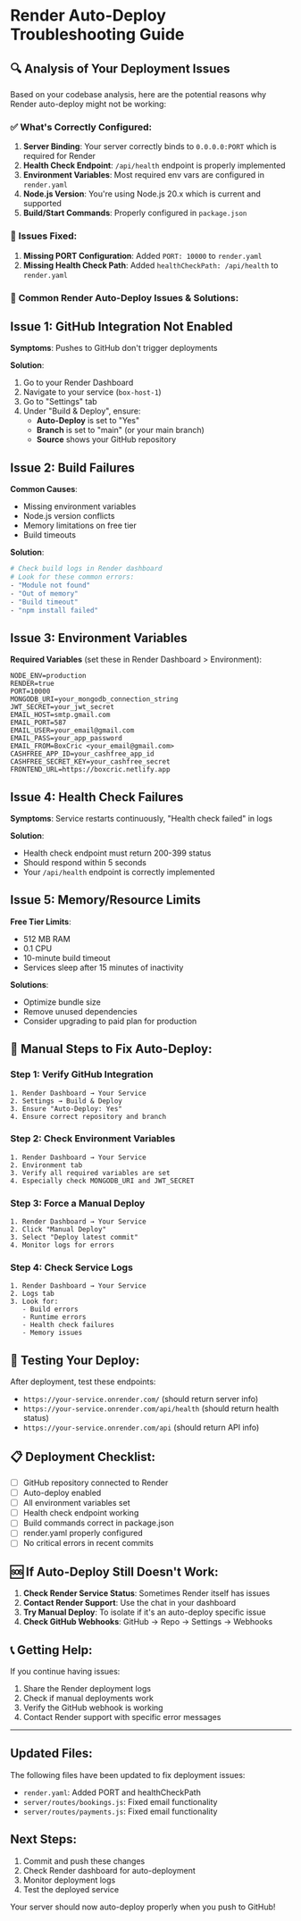 # Render Auto-Deploy Troubleshooting Guide

## 🔍 Analysis of Your Deployment Issues

Based on your codebase analysis, here are the potential reasons why Render auto-deploy might not be working:

### ✅ **What's Correctly Configured:**

1. **Server Binding**: Your server correctly binds to `0.0.0.0:PORT` which is required for Render
2. **Health Check Endpoint**: `/api/health` endpoint is properly implemented
3. **Environment Variables**: Most required env vars are configured in `render.yaml`
4. **Node.js Version**: You're using Node.js 20.x which is current and supported
5. **Build/Start Commands**: Properly configured in `package.json`

### 🚨 **Issues Fixed:**

1. **Missing PORT Configuration**: Added `PORT: 10000` to `render.yaml`
2. **Missing Health Check Path**: Added `healthCheckPath: /api/health` to `render.yaml`

### 🔧 **Common Render Auto-Deploy Issues & Solutions:**

## Issue 1: GitHub Integration Not Enabled

**Symptoms**: Pushes to GitHub don't trigger deployments

**Solution**:
1. Go to your Render Dashboard
2. Navigate to your service (`box-host-1`)
3. Go to "Settings" tab
4. Under "Build & Deploy", ensure:
   - **Auto-Deploy** is set to "Yes"
   - **Branch** is set to "main" (or your main branch)
   - **Source** shows your GitHub repository

## Issue 2: Build Failures

**Common Causes**:
- Missing environment variables
- Node.js version conflicts
- Memory limitations on free tier
- Build timeouts

**Solution**:
```bash
# Check build logs in Render dashboard
# Look for these common errors:
- "Module not found"
- "Out of memory"
- "Build timeout"
- "npm install failed"
```

## Issue 3: Environment Variables

**Required Variables** (set these in Render Dashboard > Environment):
```
NODE_ENV=production
RENDER=true
PORT=10000
MONGODB_URI=your_mongodb_connection_string
JWT_SECRET=your_jwt_secret
EMAIL_HOST=smtp.gmail.com
EMAIL_PORT=587
EMAIL_USER=your_email@gmail.com
EMAIL_PASS=your_app_password
EMAIL_FROM=BoxCric <your_email@gmail.com>
CASHFREE_APP_ID=your_cashfree_app_id
CASHFREE_SECRET_KEY=your_cashfree_secret
FRONTEND_URL=https://boxcric.netlify.app
```

## Issue 4: Health Check Failures

**Symptoms**: Service restarts continuously, "Health check failed" in logs

**Solution**: 
- Health check endpoint must return 200-399 status
- Should respond within 5 seconds
- Your `/api/health` endpoint is correctly implemented

## Issue 5: Memory/Resource Limits

**Free Tier Limits**:
- 512 MB RAM
- 0.1 CPU
- 10-minute build timeout
- Services sleep after 15 minutes of inactivity

**Solutions**:
- Optimize bundle size
- Remove unused dependencies
- Consider upgrading to paid plan for production

## 🔄 **Manual Steps to Fix Auto-Deploy:**

### Step 1: Verify GitHub Integration
```
1. Render Dashboard → Your Service
2. Settings → Build & Deploy
3. Ensure "Auto-Deploy: Yes"
4. Ensure correct repository and branch
```

### Step 2: Check Environment Variables
```
1. Render Dashboard → Your Service
2. Environment tab
3. Verify all required variables are set
4. Especially check MONGODB_URI and JWT_SECRET
```

### Step 3: Force a Manual Deploy
```
1. Render Dashboard → Your Service  
2. Click "Manual Deploy"
3. Select "Deploy latest commit"
4. Monitor logs for errors
```

### Step 4: Check Service Logs
```
1. Render Dashboard → Your Service
2. Logs tab
3. Look for:
   - Build errors
   - Runtime errors
   - Health check failures
   - Memory issues
```

## 🚀 **Testing Your Deploy:**

After deployment, test these endpoints:
- `https://your-service.onrender.com/` (should return server info)
- `https://your-service.onrender.com/api/health` (should return health status)
- `https://your-service.onrender.com/api` (should return API info)

## 📋 **Deployment Checklist:**

- [ ] GitHub repository connected to Render
- [ ] Auto-deploy enabled
- [ ] All environment variables set
- [ ] Health check endpoint working
- [ ] Build commands correct in package.json
- [ ] render.yaml properly configured
- [ ] No critical errors in recent commits

## 🆘 **If Auto-Deploy Still Doesn't Work:**

1. **Check Render Service Status**: Sometimes Render itself has issues
2. **Contact Render Support**: Use the chat in your dashboard
3. **Try Manual Deploy**: To isolate if it's an auto-deploy specific issue
4. **Check GitHub Webhooks**: GitHub → Repo → Settings → Webhooks

## 📞 **Getting Help:**

If you continue having issues:
1. Share the Render deployment logs
2. Check if manual deployments work
3. Verify the GitHub webhook is working
4. Contact Render support with specific error messages

---

## Updated Files:

The following files have been updated to fix deployment issues:
- `render.yaml`: Added PORT and healthCheckPath
- `server/routes/bookings.js`: Fixed email functionality  
- `server/routes/payments.js`: Fixed email functionality

## Next Steps:

1. Commit and push these changes
2. Check Render dashboard for auto-deployment
3. Monitor deployment logs
4. Test the deployed service

Your server should now auto-deploy properly when you push to GitHub!